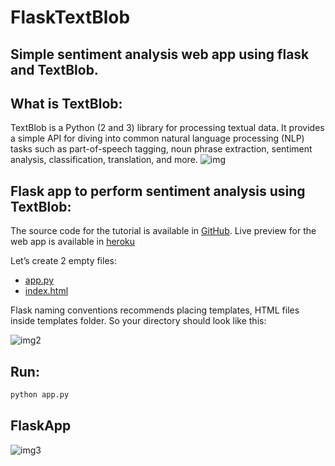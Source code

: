 # FlaskTextBlob
## Simple sentiment analysis web app using flask and TextBlob.

## What is TextBlob:
TextBlob is a Python (2 and 3) library for processing textual data. It provides a simple API for diving into common natural language processing (NLP) tasks such as part-of-speech tagging, noun phrase extraction, sentiment analysis, classification, translation, and more.
![img](https://cdn-images-1.medium.com/max/800/1*-Kl2d9jyPVebxDu458Mplw.png)

## Flask app to perform sentiment analysis using TextBlob:
The source code for the tutorial is available in [GitHub](https://github.com/Sai-Adarsh/FlaskTextBlob). Live preview for the web app is available in [heroku](https://textblobheroku.herokuapp.com)

Let’s create 2 empty files:

* [app.py](https://github.com/Sai-Adarsh/FlaskTextBlob/blob/master/app.py)
* [index.html](https://github.com/Sai-Adarsh/FlaskTextBlob/blob/master/index.html)

Flask naming conventions recommends placing templates, HTML files inside templates folder. So your directory should look like this:

![img2](https://cdn-images-1.medium.com/max/800/1*adwJaso9e9Ep-nrAM-v9JQ.png)

## Run:
```sh
python app.py
```
## FlaskApp

![img3](https://cdn-images-1.medium.com/max/800/1*9pK6GGmPcxwCD7DnxxnFwQ.png)

